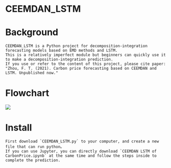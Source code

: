 CEEMDAN_LSTM
===
# Background 
    CEEMDAN_LSTM is a Python project for decomposition-integration forecasting models based on EMD methods and LSTM. 
    This is a relatively imperfect module but beginners can quickly use it to make a decomposition-integration prediction.
    If you use or refer to the content of this project, please cite paper:
    "Zhou, F. T. (2021). Carbon price forecasting based on CEEMDAN and LSTM. Unpublished now."

# Flowchart
![](https://github.com/FateMurphy/CEEMDAN_LSTM/blob/75f9601497245a1a40d84045ebb3f0db8ad1b253/Hybrid%20CEEMDAN-VMD-LSTM%20predictor%20flowchart.svg)

# Install
    First download `CEEMDAN_LSTM.py` to your computer, and create a new file that can run python。
    If you can use Jupyter, you can directly download `CEEMDAN LSTM of CarbonPrice.ipynb` at the same time and follow the steps inside to complete the prediction.
  
